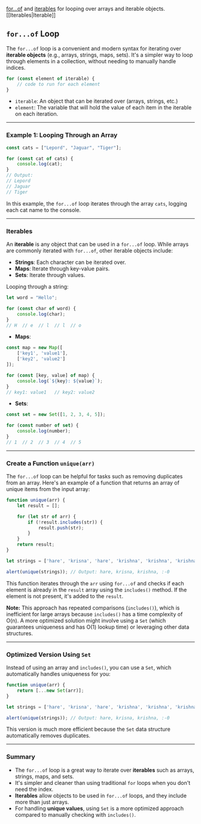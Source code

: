 

[for…of](https://javascript.info/array#loops) and [iterables](https://javascript.info/iterable) for looping over arrays and iterable objects.
[[Iterables|Iterable]]

## **`for...of` Loop**

The `for...of` loop is a convenient and modern syntax for iterating over **iterable objects** (e.g., arrays, strings, maps, sets). It's a simpler way to loop through elements in a collection, without needing to manually handle indices.

```js
for (const element of iterable) {
    // code to run for each element
}
```
- `iterable`: An object that can be iterated over (arrays, strings, etc.)
- `element`: The variable that will hold the value of each item in the iterable on each iteration.

---

### **Example 1: Looping Through an Array**

```js
const cats = ["Lepord", "Jaguar", "Tiger"];

for (const cat of cats) {
    console.log(cat);
}
// Output:
// Lepord
// Jaguar
// Tiger
```

In this example, the `for...of` loop iterates through the array `cats`, logging each cat name to the console.

---

### **Iterables**

An **iterable** is any object that can be used in a `for...of` loop. While arrays are commonly iterated with `for...of`, other iterable objects include:

- **Strings**: Each character can be iterated over.
- **Maps**: Iterate through key-value pairs.
- **Sets**: Iterate through values.

Looping through a string:
```js
let word = "Hello";

for (const char of word) {
    console.log(char);
}
// H  // e  // l  // l  // o
```

- **Maps**:
```js
const map = new Map([
    ['key1', 'value1'],
    ['key2', 'value2']
]);

for (const [key, value] of map) {
    console.log(`${key}: ${value}`);
}
// key1: value1   // key2: value2
```

- **Sets**:
```js
const set = new Set([1, 2, 3, 4, 5]);

for (const number of set) {
    console.log(number);
}
// 1  // 2  // 3  // 4  // 5
```

---

### **Create a Function `unique(arr)`**

The `for...of` loop can be helpful for tasks such as removing duplicates from an array. Here's an example of a function that returns an array of unique items from the input array:

```js
function unique(arr) {
    let result = [];

    for (let str of arr) {
        if (!result.includes(str)) {
            result.push(str);
        }
    }
    return result;
}

let strings = ['hare', 'krisna', 'hare', 'krishna', 'krishna', 'krishna', 'hare', 'hare', ':-0'];

alert(unique(strings)); // Output: hare, krisna, krishna, :-0
```

This function iterates through the `arr` using `for...of` and checks if each element is already in the `result` array using the `includes()` method. If the element is not present, it's added to the `result`.

**Note:** This approach has repeated comparisons (`includes()`), which is inefficient for large arrays because `includes()` has a time complexity of O(n). A more optimized solution might involve using a `Set` (which guarantees uniqueness and has O(1) lookup time) or leveraging other data structures.

---

### **Optimized Version Using `Set`**

Instead of using an array and `includes()`, you can use a `Set`, which automatically handles uniqueness for you:

```js
function unique(arr) {
    return [...new Set(arr)];
}

let strings = ['hare', 'krisna', 'hare', 'krishna', 'krishna', 'krishna', 'hare', 'hare', ':-0'];

alert(unique(strings)); // Output: hare, krisna, krishna, :-0
```

This version is much more efficient because the `Set` data structure automatically removes duplicates.

---

### **Summary**

- The `for...of` loop is a great way to iterate over **iterables** such as arrays, strings, maps, and sets.
- It's simpler and cleaner than using traditional `for` loops when you don't need the index.
- **Iterables** allow objects to be used in `for...of` loops, and they include more than just arrays.
- For handling **unique values**, using `Set` is a more optimized approach compared to manually checking with `includes()`.

